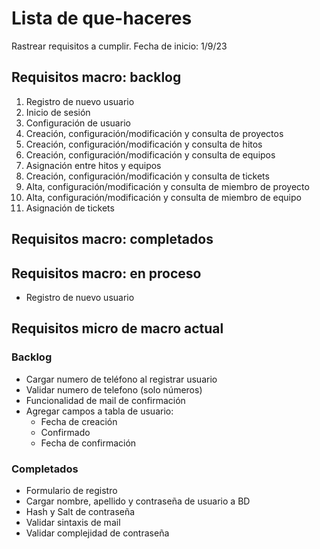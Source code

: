 # Lista de que-haceres

Rastrear requisitos a cumplir.
Fecha de inicio: 1/9/23

## Requisitos macro: backlog

1. Registro de nuevo usuario
1. Inicio de sesión
1. Configuración de usuario
1. Creación, configuración/modificación y consulta de proyectos
1. Creación, configuración/modificación y consulta de hitos
1. Creación, configuración/modificación y consulta de equipos
1. Asignación entre hitos y equipos
1. Creación, configuración/modificación y consulta de tickets
1. Alta, configuración/modificación y consulta de miembro de proyecto
1. Alta, configuración/modificación y consulta de miembro de equipo
1. Asignación de tickets

## Requisitos macro: completados

## Requisitos macro: en proceso

- Registro de nuevo usuario

## Requisitos micro de macro actual

### Backlog

- Cargar numero de teléfono al registrar usuario
- Validar numero de telefono (solo números)
- Funcionalidad de mail de confirmación
- Agregar campos a tabla de usuario:
  - Fecha de creación
  - Confirmado
  - Fecha de confirmación

### Completados

- Formulario de registro
- Cargar nombre, apellido y contraseña de usuario a BD
- Hash y Salt de contraseña
- Validar sintaxis de mail
- Validar complejidad de contraseña
